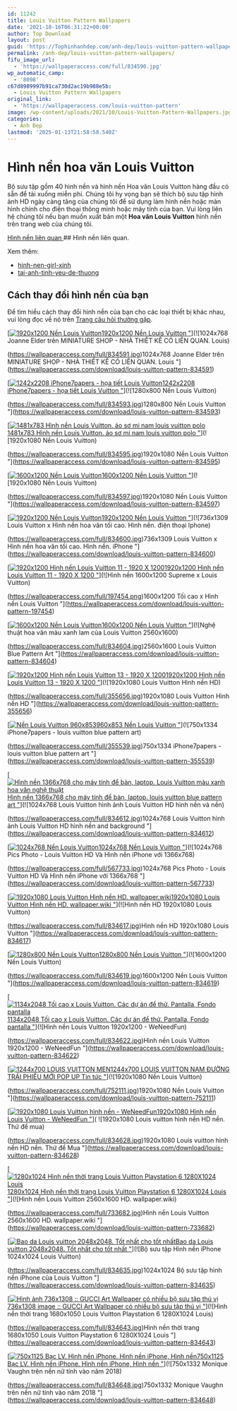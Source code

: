 ```yaml
---
id: 11242
title: Louis Vuitton Pattern Wallpapers
date: '2021-10-16T06:31:22+00:00'
author: Top Download
layout: post
guid: 'https://Tophinhanhdep.com/anh-dep/louis-vuitton-pattern-wallpapers/'
permalink: /anh-dep/louis-vuitton-pattern-wallpapers/
fifu_image_url:
  - 'https://wallpaperaccess.com/full/834590.jpg'
wp_automatic_camp:
  - '8098'
c67d8989997b91ca730d2ac19b988e5b:
  - Louis Vuitton Pattern Wallpapers
original_link:
  - 'https://wallpaperaccess.com/louis-vuitton-pattern'
image: /wp-content/uploads/2021/10/Louis-Vuitton-Pattern-Wallpapers.jpg
categories:
  - Ảnh Đẹp
lastmod: '2025-01-13T21:58:58.540Z'
---
```

# Hình nền hoa văn Louis Vuitton

Bộ sưu tập gồm 40 hình nền và hình nền Hoa văn Louis Vuitton hàng đầu có sẵn để tải xuống miễn phí. Chúng tôi hy vọng bạn sẽ thích bộ sưu tập hình ảnh HD ngày càng tăng của chúng tôi để sử dụng làm hình nền hoặc màn hình chính cho điện thoại thông minh hoặc máy tính của bạn. Vui lòng liên hệ chúng tôi nếu bạn muốn xuất bản một **Hoa văn Louis Vuitton** hình nền trên trang web của chúng tôi.

[Hình nền liên quan ](#related) ## Hình nền liên quan.

   
 Xem thêm:

   
- [hinh-nen-girl-xinh](https://tophinhanhdep.com/gai-xinh/hinh-nen-girl-xinh/)
- [tai-anh-tinh-yeu-de-thuong](https://tophinhanhdep.com/anh-tinh-yeu/tai-anh-tinh-yeu-de-thuong/)

## Cách thay đổi hình nền của bạn

Để tìm hiểu cách thay đổi hình nền của bạn cho các loại thiết bị khác nhau, vui lòng đọc về nó trên [Trang câu hỏi thường gặp](https://tophinhanhdep.com/faq/).

  
[[![1920x1200 Nền Louis Vuitton](https://wallpaperaccess.com/full/834590.jpg)1920x1200 Nền Louis Vuitton "](https://wallpaperaccess.com/download/louis-vuitton-pattern-834590)](![1024x768 Joanne Elder trên MINIATURE SHOP - NHÀ THIẾT KẾ CÓ LIÊN QUAN.  Louis)

(https://wallpaperaccess.com/full/834591.jpg)1024x768 Joanne Elder trên MINIATURE SHOP - NHÀ THIẾT KẾ CÓ LIÊN QUAN. Louis "](https://wallpaperaccess.com/download/louis-vuitton-pattern-834591)

[[![1242x2208 iPhone7papers - họa tiết Louis Vuitton](https://wallpaperaccess.com/full/834592.jpg)1242x2208 iPhone7papers - họa tiết Louis Vuitton "](https://wallpaperaccess.com/download/louis-vuitton-pattern-834592)](![1280x800 Nền Louis Vuitton)

(https://wallpaperaccess.com/full/834593.jpg)1280x800 Nền Louis Vuitton "](https://wallpaperaccess.com/download/louis-vuitton-pattern-834593)

[[![1481x783 Hình nền Louis Vuitton.  áo sơ mi nam louis vuitton polo](https://wallpaperaccess.com/full/260658.jpg)1481x783 Hình nền Louis Vuitton. áo sơ mi nam louis vuitton polo "](https://wallpaperaccess.com/download/louis-vuitton-pattern-260658)](![1920x1080 Nền Louis Vuitton)

(https://wallpaperaccess.com/full/834595.jpg)1920x1080 Nền Louis Vuitton "](https://wallpaperaccess.com/download/louis-vuitton-pattern-834595)

[[![1600x1200 Nền Louis Vuitton](https://wallpaperaccess.com/full/355627.jpg)1600x1200 Nền Louis Vuitton "](https://wallpaperaccess.com/download/louis-vuitton-pattern-355627)](![1920x1080 Nền Louis Vuitton)

(https://wallpaperaccess.com/full/834597.jpg)1920x1080 Nền Louis Vuitton "](https://wallpaperaccess.com/download/louis-vuitton-pattern-834597)

[[![1920x1200 Nền Louis Vuitton](https://wallpaperaccess.com/full/834598.jpg)1920x1200 Nền Louis Vuitton "](https://wallpaperaccess.com/download/louis-vuitton-pattern-834598)](![736x1309 Louis Vuitton x Hình nền hoa văn tối cao.  Hình nền.  điện thoại Iphone)

(https://wallpaperaccess.com/full/834600.jpg)736x1309 Louis Vuitton x Hình nền hoa văn tối cao. Hình nền. iPhone "](https://wallpaperaccess.com/download/louis-vuitton-pattern-834600)

[[![1920x1200 Hình nền Louis Vuitton 11 - 1920 X 1200](https://wallpaperaccess.com/full/834601.jpg)1920x1200 Hình nền Louis Vuitton 11 - 1920 X 1200 "](https://wallpaperaccess.com/download/louis-vuitton-pattern-834601)](![Hình nền 1600x1200 Supreme x Louis Vuitton)

(https://wallpaperaccess.com/full/197454.png)1600x1200 Tối cao x Hình nền Louis Vuitton "](https://wallpaperaccess.com/download/louis-vuitton-pattern-197454)

[[![1600x1200 Nền Louis Vuitton](https://wallpaperaccess.com/full/355527.jpg)1600x1200 Nền Louis Vuitton "](https://wallpaperaccess.com/download/louis-vuitton-pattern-355527)](![Nghệ thuật hoa văn màu xanh lam của Louis Vuitton 2560x1600)

(https://wallpaperaccess.com/full/834604.jpg)2560x1600 Louis Vuitton Blue Pattern Art "](https://wallpaperaccess.com/download/louis-vuitton-pattern-834604)

[[![1920x1200 Hình nền Louis Vuitton 13 - 1920 X 1200](https://wallpaperaccess.com/full/834605.jpg)1920x1200 Hình nền Louis Vuitton 13 - 1920 X 1200 "](https://wallpaperaccess.com/download/louis-vuitton-pattern-834605)](![1920x1080 Louis Vuitton Hình nền HD)

(https://wallpaperaccess.com/full/355656.jpg)1920x1080 Louis Vuitton Hình nền HD "](https://wallpaperaccess.com/download/louis-vuitton-pattern-355656)

[[![Nền Louis Vuitton 960x853](https://wallpaperaccess.com/full/788865.jpg)960x853 Nền Louis Vuitton "](https://wallpaperaccess.com/download/louis-vuitton-pattern-788865)](![750x1334 iPhone7papers - louis vuitton blue pattern art)

(https://wallpaperaccess.com/full/355539.jpg)750x1334 iPhone7papers - louis vuitton blue pattern art "](https://wallpaperaccess.com/download/louis-vuitton-pattern-355539)

[[![Hình nền 1366x768 cho máy tính để bàn, laptop.  Louis Vuitton màu xanh hoa văn nghệ thuật](https://wallpaperaccess.com/full/567673.jpg)Hình nền 1366x768 cho máy tính để bàn, laptop. louis vuitton blue pattern art "](https://wallpaperaccess.com/download/louis-vuitton-pattern-567673)](![1024x768 Louis Vuitton hình ảnh Louis Vuitton HD hình nền và nền)

(https://wallpaperaccess.com/full/834612.jpg)1024x768 Louis Vuitton hình ảnh Louis Vuitton HD hình nền and background "](https://wallpaperaccess.com/download/louis-vuitton-pattern-834612)

[[![1024x768 Nền Louis Vuitton](https://wallpaperaccess.com/full/834613.jpg)1024x768 Nền Louis Vuitton "](https://wallpaperaccess.com/download/louis-vuitton-pattern-834613)](![1024x768 Pics Photo - Louis Vuitton HD Và Hình nền iPhone với 1366x768)

(https://wallpaperaccess.com/full/567733.jpg)1024x768 Pics Photo - Louis Vuitton HD Và Hình nền iPhone với 1366x768 "](https://wallpaperaccess.com/download/louis-vuitton-pattern-567733)

[[![1920x1080 Louis Vuitton Hình nền HD.  wallpaper.wiki](https://wallpaperaccess.com/full/834615.jpg)1920x1080 Louis Vuitton Hình nền HD. wallpaper.wiki "](https://wallpaperaccess.com/download/louis-vuitton-pattern-834615)](![Hình nền HD 1920x1080 Louis Vuitton)

(https://wallpaperaccess.com/full/834617.jpg)Hình nền HD 1920x1080 Louis Vuitton "](https://wallpaperaccess.com/download/louis-vuitton-pattern-834617)

[[![1280x800 Nền Louis Vuitton](https://wallpaperaccess.com/full/355537.jpg)1280x800 Nền Louis Vuitton "](https://wallpaperaccess.com/download/louis-vuitton-pattern-355537)](![1600x1200 Nền Louis Vuitton)

(https://wallpaperaccess.com/full/834619.jpg)1600x1200 Nền Louis Vuitton "](https://wallpaperaccess.com/download/louis-vuitton-pattern-834619)

[[![1134x2048 Tối cao x Louis Vuitton.  Các dự án để thử.  Pantalla, Fondo pantalla](https://wallpaperaccess.com/full/37519.jpg)1134x2048 Tối cao x Louis Vuitton. Các dự án để thử. Pantalla, Fondo pantalla "](https://wallpaperaccess.com/download/louis-vuitton-pattern-37519)](![Hình nền Louis Vuitton 1920x1200 - WeNeedFun)

(https://wallpaperaccess.com/full/834622.jpg)Hình nền Louis Vuitton 1920x1200 - WeNeedFun "](https://wallpaperaccess.com/download/louis-vuitton-pattern-834622)

[[![1244x700 LOUIS VUITTON MEN](https://wallpaperaccess.com/full/834623.jpg)1244x700 LOUIS VUITTON NAM ĐƯỜNG TRÁI PHIẾU MỚI POP UP Tin tức "](https://wallpaperaccess.com/download/louis-vuitton-pattern-834623)](![1920x1080 Nền Louis Vuitton)

(https://wallpaperaccess.com/full/752111.jpg)1920x1080 Nền Louis Vuitton "](https://wallpaperaccess.com/download/louis-vuitton-pattern-752111)

[[![1920x1080 Louis Vuitton hình nền - WeNeedFun](https://wallpaperaccess.com/full/834627.jpg)1920x1080 Hình nền Louis Vuitton - WeNeedFun "](https://wallpaperaccess.com/download/louis-vuitton-pattern-834627)]( ![1920x1080 Louis vuitton hình nền HD nền.  Thứ để mua)

(https://wallpaperaccess.com/full/834628.jpg)1920x1080 Louis vuitton hình nền HD nền. Thứ để Mua "](https://wallpaperaccess.com/download/louis-vuitton-pattern-834628)

[[![1280x1024 Hình nền thời trang Louis Vuitton Playstation 6 1280X1024 Louis](https://wallpaperaccess.com/full/834630.jpg)1280x1024 Hình nền thời trang Louis Vuitton Playstation 6 1280X1024 Louis "](https://wallpaperaccess.com/download/louis-vuitton-pattern-834630)](![Hình nền Louis Vuitton 2560x1600 HD.  wallpaper.wiki)

(https://wallpaperaccess.com/full/733682.jpg)Hình nền Louis Vuitton 2560x1600 HD. wallpaper.wiki "](https://wallpaperaccess.com/download/louis-vuitton-pattern-733682)

[[![Bao da Louis vuitton 2048x2048.  Tốt nhất cho tốt nhất](https://wallpaperaccess.com/full/834633.jpg)Bao da Louis vuitton 2048x2048. Tốt nhất cho tốt nhất "](https://wallpaperaccess.com/download/louis-vuitton-pattern-834633)](![Bộ sưu tập Hình nền iPhone 1024x1024 Louis Vuitton)

(https://wallpaperaccess.com/full/834635.jpg)1024x1024 Bộ sưu tập hình nền iPhone của Louis Vuitton "](https://wallpaperaccess.com/download/louis-vuitton-pattern-834635)

[[![Hình ảnh 736x1308 :: GUCCI Art Wallpaper có nhiều bộ sưu tập thú vị](https://wallpaperaccess.com/full/834636.jpg)736x1308 image :: GUCCI Art Wallpaper có nhiều bộ sưu tập thú vị "](https://wallpaperaccess.com/download/louis-vuitton-pattern-834636)](![Hình nền thời trang 1680x1050 Louis Vuitton Playstation 6 1280X1024 Louis)

(https://wallpaperaccess.com/full/834643.jpg)Hình nền thời trang 1680x1050 Louis Vuitton Playstation 6 1280X1024 Louis "](https://wallpaperaccess.com/download/louis-vuitton-pattern-834643)

[[![750x1125 Bạc LV.  Hình nền iPhone.  Hình nền iPhone, Hình nền](https://wallpaperaccess.com/full/788824.jpg)750x1125 Bạc LV. Hình nền iPhone. Hình nền iPhone, Hình nền "](https://wallpaperaccess.com/download/louis-vuitton-pattern-788824)](![750x1332 Monique Vaughn trên nền nữ tính vào năm 2018)

(https://wallpaperaccess.com/full/834648.jpg)750x1332 Monique Vaughn trên nền nữ tính vào năm 2018 "](https://wallpaperaccess.com/download/louis-vuitton-pattern-834648)
